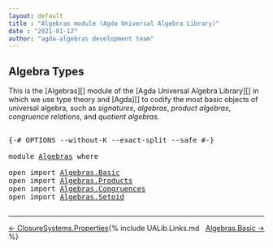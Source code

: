 ```yaml
---
layout: default
title : "Algebras module (Agda Universal Algebra Library)"
date : "2021-01-12"
author: "agda-algebras development team"
---
```


## <a id="algebra-types">Algebra Types</a>

This is the [Algebras][] module of the [Agda Universal Algebra Library][] in which we use type theory and [Agda][] to codify the most basic objects of universal algebra, such as *signatures*, *algebras*, *product algebras*, *congruence relations*, and *quotient algebras*.

<pre class="Agda">

<a id="478" class="Symbol">{-#</a> <a id="482" class="Keyword">OPTIONS</a> <a id="490" class="Pragma">--without-K</a> <a id="502" class="Pragma">--exact-split</a> <a id="516" class="Pragma">--safe</a> <a id="523" class="Symbol">#-}</a>

<a id="528" class="Keyword">module</a> <a id="535" href="Algebras.html" class="Module">Algebras</a> <a id="544" class="Keyword">where</a>

<a id="551" class="Keyword">open</a> <a id="556" class="Keyword">import</a> <a id="563" href="Algebras.Basic.html" class="Module">Algebras.Basic</a>
<a id="578" class="Keyword">open</a> <a id="583" class="Keyword">import</a> <a id="590" href="Algebras.Products.html" class="Module">Algebras.Products</a>
<a id="608" class="Keyword">open</a> <a id="613" class="Keyword">import</a> <a id="620" href="Algebras.Congruences.html" class="Module">Algebras.Congruences</a>
<a id="641" class="Keyword">open</a> <a id="646" class="Keyword">import</a> <a id="653" href="Algebras.Setoid.html" class="Module">Algebras.Setoid</a>

</pre>

-------------------------------------

<span style="float:left;">[← ClosureSystems.Properties](ClosureSystems.Properties.html)</span>
<span style="float:right;">[Algebras.Basic →](Algebras.Basic.html)</span>

{% include UALib.Links.md %}

